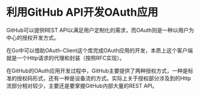 # 利用GitHub API开发OAuth应用

GitHub可以提供REST API以满足用户定制化的需求，而OAuth则是一种以用户为中心的授权开发方式。

在Go中可以借助OAuth-Client这个库完成OAuth应用的开发，本质上这个客户端就是一个Http请求的代理和封装（按照RFC实现）。

在GitHub的OAuth应用开发过程中，GitHub主要提供了两种授权方式，一种是标准的授权码形式，还有一种是设备流的方式。实际上关于授权部分涉及到的Http流部分相对较少，主要还是要掌握GitHub内部大量的REST API。

